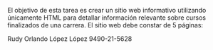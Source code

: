 El objetivo de esta tarea es crear un sitio web informativo utilizando únicamente HTML para detallar información relevante sobre cursos finalizados de una carrera. El sitio web debe constar de 5 páginas:



Rudy Orlando López López 9490-21-5628
